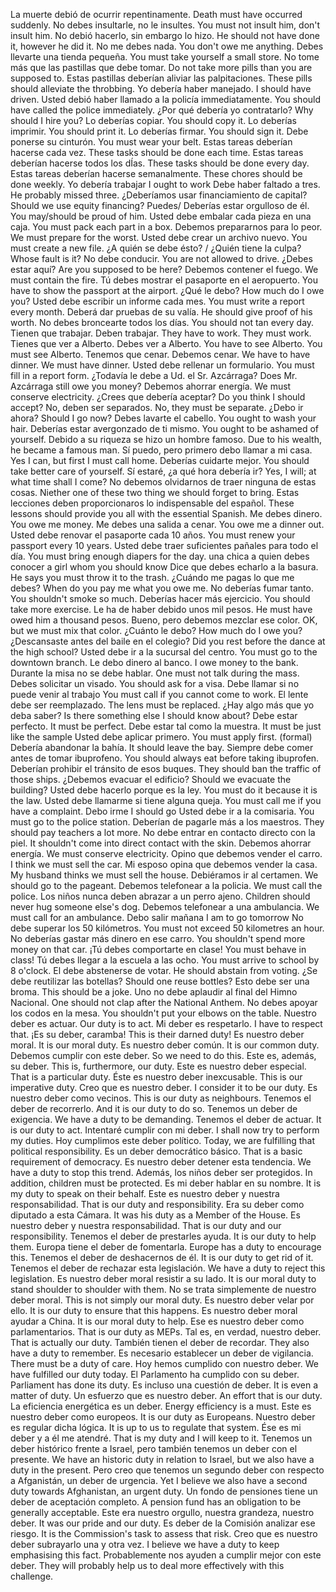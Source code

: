 

La muerte debió de ocurrir repentinamente.
Death must have occurred suddenly.
No debes insultarle, no le insultes.
You must not insult him, don't insult him.
No debió hacerlo, sin embargo lo hizo.
He should not have done it, however he did it.
No me debes nada.
You don't owe me anything.
Debes llevarte una tienda pequeña.
You must take yourself a small store.
No tome más que las pastillas que debe tomar.
Do not take more pills than you are supposed to.
Estas pastillas deberían aliviar las palpitaciones.
These pills should alleviate the throbbing.
Yo debería haber manejado.
I should have driven.
Usted debió haber llamado a la policía immediatamente.
You should have called the police immediately.
¿Por qué debería yo contratarlo?
Why should I hire you?
Lo deberías copiar.
You should copy it.
Lo deberías imprimir.
You should print it.
Lo deberías firmar.
You should sign it.
Debe ponerse su cinturón.
You must wear your belt.
Estas tareas deberían hacerse cada vez.
These tasks should be done each time.
Estas tareas deberían hacerse todos los dÍas.
These tasks should be done every day.
Estas tareas deberían hacerse semanalmente.
These chores should be done weekly.
Yo debería trabajar
I ought to work
Debe haber faltado a tres.
He probably missed three.
¿Deberíamos usar financiamiento de capital?
Should we use equity financing?
Puedes/ Deberías estar orgulloso de él.
You may/should be proud of him.
Usted debe embalar cada pieza en una caja.
You must pack each part in a box.
Debemos prepararnos para lo peor.
We must prepare for the worst.
Usted debe crear un archivo nuevo.
You must create a new file.
¿A quién se debe ésto? / ¿Quién tiene la culpa?
Whose fault is it?
No debe conducir.
You are not allowed to drive.
¿Debes estar aquí?
Are you supposed to be here?
Debemos contener el fuego.
We must contain the fire.
Tú debes mostrar el pasaporte en el aeropuerto.
You have to show the passport at the airport.
¿Qué le debo?
How much do I owe you?
Usted debe escribir un informe cada mes.
You must write a report every month.
Deberá dar pruebas de su valía.
He should give proof of his worth.
No debes broncearte todos los días.
You should not tan every day.
Tienen que trabajar. Deben trabajar.
They have to work. They must work.
Tienes que ver a Alberto. Debes ver a Alberto.
You have to see Alberto. You must see Alberto.
Tenemos que cenar. Debemos cenar.
We have to have dinner. We must have dinner.
Usted debe rellenar un formulario.
You must fill in a report form.
¿Todavía le debe a Ud. el Sr. Azcárraga?
Does Mr. Azcárraga still owe you money?
Debemos ahorrar energía.
We must conserve electricity.
¿Crees que debería aceptar?
Do you think I should accept?
No, deben ser separados.
No, they must be separate.
¿Debo ir ahora?
Should I go now?
Debes lavarte el cabello.
You ought to wash your hair.
Deberías estar avergonzado de ti mismo.
You ought to be ashamed of yourself.
Debido a su riqueza se hizo un hombre famoso.
Due to his wealth, he became a famous man.
Sí puedo, pero primero debo llamar a mi casa.
Yes I can, but first I must call home.
Deberías cuidarte mejor.
You should take better care of yourself.
Sí estaré, ¿a qué hora debería ir?
Yes, I will; at what time shall I come?
No debemos olvidarnos de traer ninguna de estas cosas.
Niether one of these two thing we should forget to bring.
Estas lecciones deben proporcionaros lo indispensable del español.
These lessons should provide you all with the essential Spanish.
Me debes dinero.
You owe me money.
Me debes una salida a cenar.
You owe me a dinner out.
Usted debe renovar el pasaporte cada 10 años.
You must renew your passport every 10 years.
Usted debe traer suficientes pañales para todo el día.
You must bring enough diapers for the day.
una chica a quien debes conocer
a girl whom you should know
Dice que debes echarlo a la basura.
He says you must throw it to the trash.
¿Cuándo me pagas lo que me debes?
When do you pay me what you owe me.
No deberías fumar tanto.
You shouldn't smoke so much.
Deberías hacer más ejercicio.
You should take more exercise.
Le ha de haber debido unos mil pesos.
He must have owed him a thousand pesos.
Bueno, pero debemos mezclar ese color.
OK, but we must mix that color.
¿Cuánto le debo?
How much do I owe you?
¿Descansaste antes del baile en el colegio?
Did you rest before the dance at the high school?
Usted debe ir a la sucursal del centro.
You must go to the downtown branch.
Le debo dinero al banco.
I owe money to the bank.
Durante la misa no se debe hablar.
One must not talk during the mass.
Debes solicitar un visado.
You should ask for a visa.
Debe llamar si no puede venir al trabajo
You must call if you cannot come to work.
El lente debe ser reemplazado.
The lens must be replaced.
¿Hay algo más que yo deba saber?
Is there something else I should know about?
Debe estar perfecto.
It must be perfect.
Debe estar tal como la muestra.
It must be just like the sample
Usted debe aplicar primero.
You must apply first. (formal)
Debería abandonar la bahía.
It should leave the bay.
Siempre debe comer antes de tomar ibuprofeno.
You should always eat before taking ibuprofen.
Deberían prohibir el tránsito de esos buques.
They should ban the traffic of those ships.
¿Debemos evacuar el edificio?
Should we evacuate the building?
Usted debe hacerlo porque es la ley.
You must do it because it is the law.
Usted debe llamarme si tiene alguna queja.
You must call me if you have a complaint.
Debo irme
I should go
Usted debe ir a la comisaria.
You must go to the police station.
Deberían de pagarle más a los maestros.
They should pay teachers a lot more.
No debe entrar en contacto directo con la piel.
It shouldn't come into direct contact with the skin.
Debemos ahorrar energía.
We must conserve electricity.
Opino que debemos vender el carro.
I think we must sell the car.
Mi esposo opina que debemos vender la casa.
My husband thinks we must sell the house.
Debiéramos ir al certamen.
We should go to the pageant.
Debemos telefonear a la policia.
We must call the police.
Los niños nunca deben abrazar a un perro ajeno.
Children should never hug someone else's dog.
Debemos telefonear a una ambulancia.
We must call for an ambulance.
Debo salir mañana
I am to go tomorrow
No debe superar los 50 kilómetros.
You must not exceed 50 kilometres an hour.
No deberías gastar más dinero en ese carro.
You shouldn't spend more money on that car.
¡Tú debes comportarte en clase!
You must behave in class!
Tú debes llegar a la escuela a las ocho.
You must arrive to school by 8 o'clock.
El debe abstenerse de votar.
He should abstain from voting.
¿Se debe reutilizar las botellas?
Should one reuse bottles?
Esto debe ser una broma.
This should be a joke.
Uno no debe aplaudir al final del Himno Nacional.
One should not clap after the National Anthem.
No debes apoyar los codos en la mesa.
You shouldn't put your elbows on the table.
Nuestro deber es actuar.
Our duty is to act.
Mi deber es respetarlo.
I have to respect that.
¡Es su deber, caramba!
This is their darned duty!
Es nuestro deber moral.
It is our moral duty.
Es nuestro deber común.
It is our common duty.
Debemos cumplir con este deber.
So we need to do this.
Este es, además, su deber.
This is, furthermore, our duty.
Este es nuestro deber especial.
That is a particular duty.
Éste es nuestro deber inexcusable.
This is our imperative duty.
Creo que es nuestro deber.
I consider it to be our duty.
Es nuestro deber como vecinos.
This is our duty as neighbours.
Tenemos el deber de recorrerlo.
And it is our duty to do so.
Tenemos un deber de exigencia.
We have a duty to be demanding.
Tenemos el deber de actuar.
It is our duty to act.
Intentaré cumplir con mi deber.
I shall now try to perform my duties.
Hoy cumplimos este deber político.
Today, we are fulfilling that political responsibility.
Es un deber democrático básico.
That is a basic requirement of democracy.
Es nuestro deber detener esta tendencia.
We have a duty to stop this trend.
Además, los niños deber ser protegidos.
In addition, children must be protected.
Es mi deber hablar en su nombre.
It is my duty to speak on their behalf.
Este es nuestro deber y nuestra responsabilidad.
That is our duty and responsibility.
Era su deber como diputado a esta Cámara.
It was his duty as a Member of the House.
Es nuestro deber y nuestra responsabilidad.
That is our duty and our responsibility.
Tenemos el deber de prestarles ayuda.
It is our duty to help them.
Europa tiene el deber de fomentarla.
Europe has a duty to encourage this.
Tenemos el deber de deshacernos de él.
It is our duty to get rid of it.
Tenemos el deber de rechazar esta legislación.
We have a duty to reject this legislation.
Es nuestro deber moral resistir a su lado.
It is our moral duty to stand shoulder to shoulder with them.
No se trata simplemente de nuestro deber moral.
This is not simply our moral duty.
Es nuestro deber velar por ello.
It is our duty to ensure that this happens.
Es nuestro deber moral ayudar a China.
It is our moral duty to help.
Ese es nuestro deber como parlamentarios.
That is our duty as MEPs.
Tal es, en verdad, nuestro deber.
That is actually our duty.
También tienen el deber de recordar.
They also have a duty to remember.
Es necesario establecer un deber de vigilancia.
There must be a duty of care.
Hoy hemos cumplido con nuestro deber.
We have fulfilled our duty today.
El Parlamento ha cumplido con su deber.
Parliament has done its duty.
Es incluso una cuestión de deber.
It is even a matter of duty.
Un esfuerzo que es nuestro deber.
An effort that is our duty.
La eficiencia energética es un deber.
Energy efficiency is a must.
Este es nuestro deber como europeos.
It is our duty as Europeans.
Nuestro deber es regular dicha lógica.
It is up to us to regulate that system.
Ése es mi deber y a él me atendré.
That is my duty and I will keep to it.
Tenemos un deber histórico frente a Israel, pero también tenemos un deber con el presente.
We have an historic duty in relation to Israel, but we also have a duty in the present.
Pero creo que tenemos un segundo deber con respecto a Afganistán, un deber de urgencia.
Yet I believe we also have a second duty towards Afghanistan, an urgent duty.
Un fondo de pensiones tiene un deber de aceptación completo.
A pension fund has an obligation to be generally acceptable.
Este era nuestro orgullo, nuestra grandeza, nuestro deber.
It was our pride and our duty.
Es deber de la Comisión analizar ese riesgo.
It is the Commission's task to assess that risk.
Creo que es nuestro deber subrayarlo una y otra vez.
I believe we have a duty to keep emphasising this fact.
Probablemente nos ayuden a cumplir mejor con este deber.
They will probably help us to deal more effectively with this challenge.
